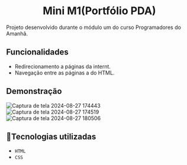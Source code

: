 <h1 align="center"> Mini M1(Portfólio PDA) </h1>

<p>Projeto desenvolvido durante o módulo um do curso Programadores do Amanhã.</p>


## Funcionalidades
 - Redirecionamento a páginas da internt.
 - Navegação entre as páginas a do HTML.

 ## Demonstração
 ![Captura de tela 2024-08-27 174443](https://github.com/user-attachments/assets/fe8adf33-b812-45bd-90fd-a723771f3de8)
![Captura de tela 2024-08-27 174519](https://github.com/user-attachments/assets/a167b85f-fa64-4702-98e9-0212b8a50bb0)
![Captura de tela 2024-08-27 180506](https://github.com/user-attachments/assets/32abb196-bd79-4e0c-a762-468126b89686)

 
## :wrench:Tecnologias utilizadas

- ``HTML``
- ``CSS``



